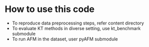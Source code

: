 # How to use this code

- To reproduce data preprocessing steps, refer content directory
- To evaluate KT methods in diverse setting, use kt_benchmark submodule
- To run AFM in the dataset, user pyAFM submodule